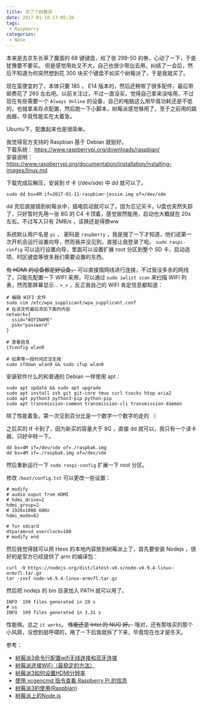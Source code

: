 ```yaml
---
title: 买了个树莓派
date: 2017-01-18 17:05:28
tags:
 - Raspberry
categories:
 - Note
---
```

本来是去京东长草了魔蛋的 68 键键盘，给了张 299-50 的券，心动了一下，于是犹豫要不要买。
但是感觉用处又不大，自己也很少带出去用，纠结了一会后，然后不知道为何突然想到花 300 块买个键盘不如买个树莓派了，于是我就买了。

现在蛮便宜的了，本体只要 185 ， E14 版本的，然后还稍带了很多配件，最后带邮费花了 260 左右吧。以前关注过，不过一直没买，觉得自己拿来没啥用，不过现在有些需要一个 `Always Online` 的设备，自己的电脑这么用毕竟功耗还是不低的，也就拿来存点配置，然后跑一下小脚本，树莓派感觉够用了，至于之前用的路由器，毕竟性能实在太着急。

Ubuntu下，配置起来也是很简单。  
<!--more-->
我觉得官方支持的 Raspbian 基于 Debian 就挺好。    
下载系统： https://www.raspberrypi.org/downloads/raspbian/  
安装说明： https://www.raspberrypi.org/documentation/installation/installing-images/linux.md  

下载完成后解压，安装到 tf 卡 (/dev/sde) 中 dd 就可以了。  
```
sudo dd bs=4M if=2017-01-11-raspbian-jessie.img of=/dev/sde
```
dd 完后直接插到树莓派中，插电启动就可以了。因为忘记买卡，U盘也突然失踪了，只好暂时先用一张 8G 的 C4 卡顶着，感觉居然能用，启动也大概就在 20s 左右。不过写入只有 2MB/s ，该换还是得换ww  

系统默认用户名是 `pi` ， 密码是 `raspberry` ，我是搜了一下才知道，他们说第一次开机会运行设置向导，然而我并没见到，直接让我登录了呃。 `sudo raspi-config` 可以运行设置向导，里面可以设置扩展 root 分区到整个 SD 卡、启动选项、时区键盘等很多我们需要设置的东西。  

<s>有 HDMI 的设备都是好设备，</s> 可以直接插网线进行连接，不过我没多余的网线了，只能先配置一下 WIFI 来用，可以通过 `sudo iwlist scan` 来扫描 WIFI 列表，然而那屏幕显示... `>_>` ，反正我自己的 WIFI 肯定信息都知道：
```
# 编辑 WIFI 文件
sudo vim /etc/wpa_supplicant/wpa_supplicant.conf
# 在该文件最后添加下面的内容
network={
  ssid="WIFINAME"
  psk="password"
}

# 查看信息
ifconfig wlan0

# 如果等一段时间还没生效
sudo ifdown wlan0 && sudo ifup wlan0
```

安装软件什么的和普通的 Debian 一样使用 apt：
```
sudo apt update && sudo apt upgrade  
sudo apt install zsh git git-core tmux curl tsocks htop aria2
sudo apt python3 python3-pip python-pip
sudo apt transmission-common transmission-cli transmission-daemon
```
除了性能着急，第一次见到百分比是一个数字一个数字的走的 （  

之后买的 tf 卡到了，因为新买的容量大于 8G ，直接 dd 就可以，我只有一个读卡器，只好中转一下。
```
dd bs=4M if=/dev/sde of=./raspbak.img
dd bs=4M if=./raspbak.img of=/dev/sde
```
然后重新运行一下 `sudo raspi-config` 扩展一下 root 分区。

修改 `/boot/config.txt` 可以更改一些设置：
```
# modify
# audio ouput from HDMI
# hdmi_drive=2
hdmi_group=2
# 1920x1080 60Hz
hdmi_mode=82

# for sdcard
dtparam=sd_overclock=100
# modify end
```

然后我觉得就可以把 Hexo 的本地内容放到树莓派上了，首先要安装 Nodejs ，很好的是官方已经提供了 arm 的编译包：
```
curl -O https://nodejs.org/dist/latest-v6.x/node-v6.9.4-linux-armv7l.tar.gz
tar -zxvf node-v6.9.4-linux-armv7l.tar.gz
```
然后把 nodejs 的 bin 目录加入 PATH 就可以用了。

```
INFO  199 files generated in 28 s
# vs
INFO  199 files generated in 3.31 s
```

性能嘛。总之 `it works`。 <s>性能还是 Intel 的 NUC 好。</s> 哦对，还有那啥买的那个小风扇，没想到挺呼啸的，用了一下后我就拆了下来，毕竟现在也才是冬天。


参考：
 - [树莓派3命令行配置wifi无线连接和蓝牙连接](https://www.embbnux.com/2016/04/10/raspberry_pi_3_wifi_and_bluetooth_setting_on_console/)
 - [树莓派连接WiFi（最稳定的方法）](https://i.cmgine.net/archives/11053.html)
 - [树莓派3如何设置HDMI分辨率](http://jingyan.baidu.com/article/22fe7ced2bc4103002617f9f.html)
 - [使用 vcgencmd 指令查看 Raspberry Pi 的信息](https://blog.gtwang.org/iot/raspberry-pi-vcgencmd-hardware-information/)
 - [树莓派3的使用(Raspbian)](https://www.zybuluo.com/yangxuan/note/321467)
 - [树莓派上的Node.js](https://cnodejs.org/topic/54032efa9769c2e93797cd06)
